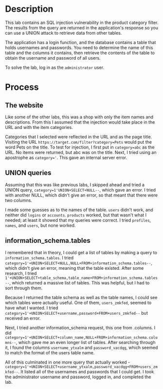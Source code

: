 # Description
This lab contains an SQL injection vulnerability in the product category filter. The results from the query are returned in the application's response so you can use a UNION attack to retrieve data from other tables.

The application has a login function, and the database contains a table that holds usernames and passwords. You need to determine the name of this table and the columns it contains, then retrieve the contents of the table to obtain the username and password of all users.

To solve the lab, log in as the `administrator` user.

# Process
## The website
Like some of the other labs, this was a shop with only the item names and descriptions. From this I assumed that the injection would take place in the URL and with the item categories.

Categories that I selected were reflected in the URL and as the page title. Visiting the URL `https://target.com/filter?category=Pets` would put the word Pets on the title. To test for injection, I first put in `category=abc` as the URL. No items were returned, but abc was on the title. Next, I tried using an apostrophe as `category='`. This gave an internal server error.

## UNION queries
Assuming that this was like previous labs, I skipped ahead and tried a UNION query, `category=1'UNION+SELECT+NULL--`, which gave an error. I tried with another NULL, which didn't give an error, so that meant that there were two columns.

I made some guesses as to the names of the table. `users` didn't work, and neither did `logins` or `accounts`. `products` worked, but that wasn't what I needed; at least it showed that my queries were correct. I tried `profiles`, `names`, and `users`, but none worked.
## information_schema.tables
I remembered that in theory, I could get a list of tables by making a query to `information_schema.tables`. I tried `category=1'+UNION+SELECT+NULL,NULL+FROM+information_schema.tables--`, which didn't give an error, meaning that the table existed. After some research, I tried `1'+UNION+SELECT+table_schema,table_name+FROM+information_schema.tables--`, which returned a massive list of tables. This was helpful, but I had to sort through them.

Because I returned the table schema as well as the table names, I could see which tables were actually useful. One of them, `users_zmkfed`, seemed to have what I wanted. I tried `category=1'+UNION+SELECT+username,password+FROM+users_zmkfed--` but received an error.

Next, I tried another information_schema request, this one from .columns. I did `category=1'+UNION+SELECT+column_name,NULL+FROM+information_schema.columns--`, which gave me an even longer list of tables. After searching through it, I found the columns `username_ytxalm` and `password_vacdqg`, which seemed to match the format of the users table name.

All of this culminated in one more query that actually worked - `category=1'+UNION+SELECT+username_ytxalm,password_vacdqg+FROM+users_zmkfed--`. It listed all of the usernames and passwords that I could get. I took the administrator username and password, logged in, and completed the lab.
